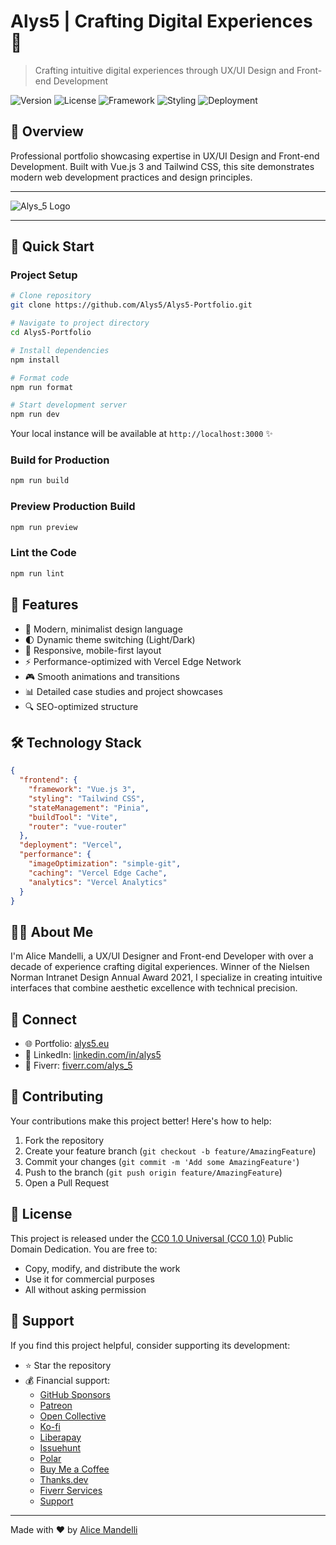 # Alys5 | Crafting Digital Experiences 🎨

> Crafting intuitive digital experiences through UX/UI Design and Front-end Development

![Version](https://img.shields.io/badge/version-0.0.0-blue)
![License](https://img.shields.io/badge/license-CC0%201.0-green)
![Framework](https://img.shields.io/badge/framework-Vue.js%203-brightgreen)
![Styling](https://img.shields.io/badge/styling-Tailwind%20CSS-38bdf8)
![Deployment](https://img.shields.io/badge/deployment-Vercel-black)

## 🎯 Overview

Professional portfolio showcasing expertise in UX/UI Design and Front-end Development. Built with Vue.js 3 and Tailwind CSS, this site demonstrates modern web development practices and design principles.

---

![Alys_5 Logo](src/asset/logo.svg)

---

## 🚀 Quick Start

### Project Setup

```bash
# Clone repository
git clone https://github.com/Alys5/Alys5-Portfolio.git

# Navigate to project directory
cd Alys5-Portfolio

# Install dependencies
npm install

# Format code
npm run format

# Start development server
npm run dev
```

Your local instance will be available at `http://localhost:3000` ✨

### Build for Production

```bash
npm run build
```

### Preview Production Build

```bash
npm run preview
```

### Lint the Code

```bash
npm run lint
```

## 💫 Features

- 🎨 Modern, minimalist design language
- 🌓 Dynamic theme switching (Light/Dark)
- 📱 Responsive, mobile-first layout
- ⚡ Performance-optimized with Vercel Edge Network
- 🎮 Smooth animations and transitions
- 📊 Detailed case studies and project showcases
- 🔍 SEO-optimized structure

## 🛠️ Technology Stack

```json
{
  "frontend": {
    "framework": "Vue.js 3",
    "styling": "Tailwind CSS",
    "stateManagement": "Pinia",
    "buildTool": "Vite",
    "router": "vue-router"
  },
  "deployment": "Vercel",
  "performance": {
    "imageOptimization": "simple-git",
    "caching": "Vercel Edge Cache",
    "analytics": "Vercel Analytics"
  }
}
```

## 👩‍💻 About Me

I'm Alice Mandelli, a UX/UI Designer and Front-end Developer with over a decade of experience crafting digital experiences. Winner of the Nielsen Norman Intranet Design Annual Award 2021, I specialize in creating intuitive interfaces that combine aesthetic excellence with technical precision.

## 🤝 Connect

- 🌐 Portfolio: [alys5.eu](https://alys5.eu)
- 💼 LinkedIn: [linkedin.com/in/alys5](https://linkedin.com/in/alys5)
- 🎨 Fiverr: [fiverr.com/alys_5](https://fiverr.com/alys_5)

## 🤝 Contributing

Your contributions make this project better! Here's how to help:

1. Fork the repository
2. Create your feature branch (`git checkout -b feature/AmazingFeature`)
3. Commit your changes (`git commit -m 'Add some AmazingFeature'`)
4. Push to the branch (`git push origin feature/AmazingFeature`)
5. Open a Pull Request

## 📝 License

This project is released under the [CC0 1.0 Universal (CC0 1.0)](https://creativecommons.org/publicdomain/zero/1.0/) Public Domain Dedication. You are free to:

- Copy, modify, and distribute the work
- Use it for commercial purposes
- All without asking permission

## 💝 Support

If you find this project helpful, consider supporting its development:

- ⭐ Star the repository
- 💰 Financial support:
  - [GitHub Sponsors](https://github.com/sponsors/alys5)
  - [Patreon](https://www.patreon.com/alys5creator)
  - [Open Collective](https://opencollective.com/alys5-portfolio)
  - [Ko-fi](https://ko-fi.com/alys5)
  - [Liberapay](https://liberapay.com/alys5)
  - [Issuehunt](https://issuehunt.io/r/alys5)
  - [Polar](https://polar.sh/alys5)
  - [Buy Me a Coffee](https://buymeacoffee.com/alys5)
  - [Thanks.dev](https://thanks.dev/alys5)
  - [Fiverr Services](https://fiverr.com/alys_5)
  - [Support](https://alys5.eu/support)

---

Made with ♥️ by [Alice Mandelli](https://alys5.eu)
